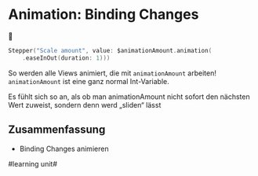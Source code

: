 # Animation: Binding Changes
🚁


```swift
Stepper("Scale amount", value: $animationAmount.animation(
    .easeInOut(duration: 1)))
```

So werden alle Views animiert, die mit `animationAmount` arbeiten! `animationAmount` ist eine ganz normal Int-Variable. 

Es fühlt sich so an, als ob man animationAmount nicht sofort den nächsten Wert zuweist, sondern denn werd „sliden“ lässt

## Zusammenfassung
- Binding Changes animieren

#learning unit#